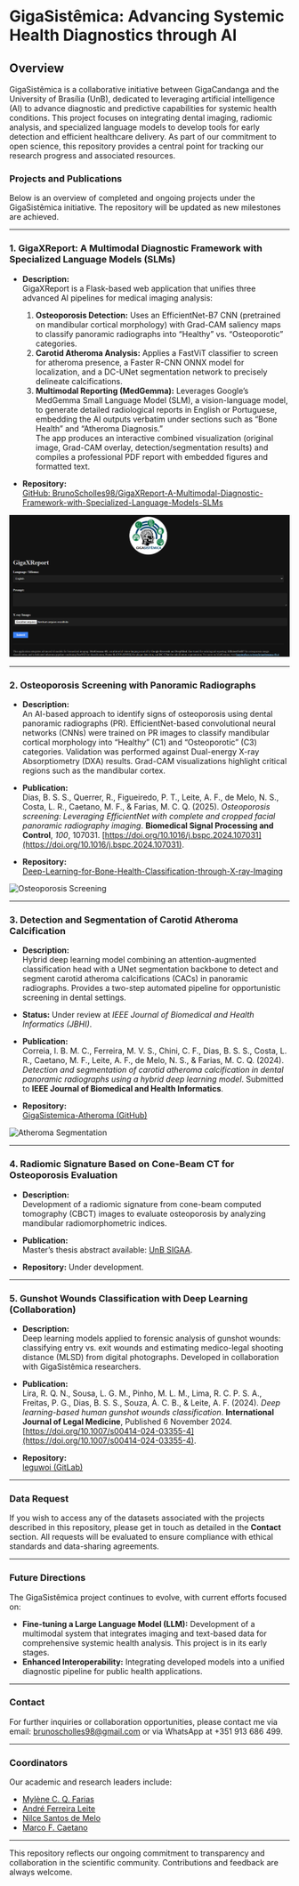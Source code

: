 # GigaSistêmica: Advancing Systemic Health Diagnostics through AI

## Overview
GigaSistêmica is a collaborative initiative between GigaCandanga and the University of Brasília (UnB), dedicated to leveraging artificial intelligence (AI) to advance diagnostic and predictive capabilities for systemic health conditions. This project focuses on integrating dental imaging, radiomic analysis, and specialized language models to develop tools for early detection and efficient healthcare delivery. As part of our commitment to open science, this repository provides a central point for tracking our research progress and associated resources.

### Projects and Publications
Below is an overview of completed and ongoing projects under the GigaSistêmica initiative. The repository will be updated as new milestones are achieved.

---

### 1. GigaXReport: A Multimodal Diagnostic Framework with Specialized Language Models (SLMs)
- **Description:**  
  GigaXReport is a Flask-based web application that unifies three advanced AI pipelines for medical imaging analysis:
  1. **Osteoporosis Detection:** Uses an EfficientNet-B7 CNN (pretrained on mandibular cortical morphology) with Grad-CAM saliency maps to classify panoramic radiographs into “Healthy” vs. “Osteoporotic” categories.  
  2. **Carotid Atheroma Analysis:** Applies a FastViT classifier to screen for atheroma presence, a Faster R-CNN ONNX model for localization, and a DC-UNet segmentation network to precisely delineate calcifications.  
  3. **Multimodal Reporting (MedGemma):** Leverages Google’s MedGemma Small Language Model (SLM), a vision-language model, to generate detailed radiological reports in English or Portuguese, embedding the AI outputs verbatim under sections such as “Bone Health” and “Atheroma Diagnosis.”  
  The app produces an interactive combined visualization (original image, Grad-CAM overlay, detection/segmentation results) and compiles a professional PDF report with embedded figures and formatted text.

- **Repository:**  
  [GitHub: BrunoScholles98/GigaXReport-A-Multimodal-Diagnostic-Framework-with-Specialized-Language-Models-SLMs](https://github.com/BrunoScholles98/GigaXReport-A-Multimodal-Diagnostic-Framework-with-Specialized-Language-Models-SLMs/blob/main/README.md)

![](https://raw.githubusercontent.com/BrunoScholles98/GigaXReport-A-Multimodal-Diagnostic-Framework-with-Specialized-Language-Models-SLMs/refs/heads/main/static/MainPage_Example.png)

---

### 2. Osteoporosis Screening with Panoramic Radiographs
- **Description:**  
  An AI-based approach to identify signs of osteoporosis using dental panoramic radiographs (PR). EfficientNet-based convolutional neural networks (CNNs) were trained on PR images to classify mandibular cortical morphology into “Healthy” (C1) and “Osteoporotic” (C3) categories. Validation was performed against Dual-energy X-ray Absorptiometry (DXA) results. Grad-CAM visualizations highlight critical regions such as the mandibular cortex.

- **Publication:**  
  Dias, B. S. S., Querrer, R., Figueiredo, P. T., Leite, A. F., de Melo, N. S., Costa, L. R., Caetano, M. F., & Farias, M. C. Q. (2025). *Osteoporosis screening: Leveraging EfficientNet with complete and cropped facial panoramic radiography imaging*. **Biomedical Signal Processing and Control**, *100*, 107031. [https://doi.org/10.1016/j.bspc.2024.107031](https://doi.org/10.1016/j.bspc.2024.107031).

- **Repository:**  
  [Deep-Learning-for-Bone-Health-Classification-through-X-ray-Imaging](https://github.com/BrunoScholles98/Deep-Learning-for-Bone-Health-Classification-through-X-ray-Imaging)

![Osteoporosis Screening](https://i.ibb.co/gMB952P5/OsteoMe.png)

---

### 3. Detection and Segmentation of Carotid Atheroma Calcification
- **Description:**  
  Hybrid deep learning model combining an attention-augmented classification head with a UNet segmentation backbone to detect and segment carotid atheroma calcifications (CACs) in panoramic radiographs. Provides a two-step automated pipeline for opportunistic screening in dental settings.

- **Status:** Under review at *IEEE Journal of Biomedical and Health Informatics (JBHI)*.

- **Publication:**  
  Correia, I. B. M. C., Ferreira, M. V. S., Chini, C. F., Dias, B. S. S., Costa, L. R., Caetano, M. F., Leite, A. F., de Melo, N. S., & Farias, M. C. Q. (2024). *Detection and segmentation of carotid atheroma calcification in dental panoramic radiographs using a hybrid deep learning model*. Submitted to **IEEE Journal of Biomedical and Health Informatics**.

- **Repository:**  
  [GigaSistemica-Atheroma (GitHub)](https://github.com/igorbispo99/GigaSistemica-Atheroma/tree/main)

![Atheroma Segmentation](https://i.ibb.co/SXGY453X/Ateroma.png)

---

### 4. Radiomic Signature Based on Cone-Beam CT for Osteoporosis Evaluation
- **Description:**  
  Development of a radiomic signature from cone-beam computed tomography (CBCT) images to evaluate osteoporosis by analyzing mandibular radiomorphometric indices.

- **Publication:**  
  Master’s thesis abstract available: [UnB SIGAA](https://sigaa.unb.br/sigaa/public/programa/noticias_desc.jsf?lc=en_US&id=907&noticia=8652785).

- **Repository:** Under development.

---

### 5. Gunshot Wounds Classification with Deep Learning (Collaboration)
- **Description:**  
  Deep learning models applied to forensic analysis of gunshot wounds: classifying entry vs. exit wounds and estimating medico-legal shooting distance (MLSD) from digital photographs. Developed in collaboration with GigaSistêmica researchers.

- **Publication:**  
  Lira, R. Q. N., Sousa, L. G. M., Pinho, M. L. M., Lima, R. C. P. S. A., Freitas, P. G., Dias, B. S. S., Souza, A. C. B., & Leite, A. F. (2024). *Deep learning-based human gunshot wounds classification*. **International Journal of Legal Medicine**, Published 6 November 2024. [https://doi.org/10.1007/s00414-024-03355-4](https://doi.org/10.1007/s00414-024-03355-4).

- **Repository:**  
  [leguwoi (GitLab)](https://gitlab.com/lisa-unb/leguwoi)

---

### Data Request
If you wish to access any of the datasets associated with the projects described in this repository, please get in touch as detailed in the **Contact** section. All requests will be evaluated to ensure compliance with ethical standards and data-sharing agreements.

---

### Future Directions
The GigaSistêmica project continues to evolve, with current efforts focused on:
- **Fine-tuning a Large Language Model (LLM):** Development of a multimodal system that integrates imaging and text-based data for comprehensive systemic health analysis. This project is in its early stages.
- **Enhanced Interoperability:** Integrating developed models into a unified diagnostic pipeline for public health applications.

---

### Contact
For further inquiries or collaboration opportunities, please contact me via email: [brunoscholles98@gmail.com](mailto:brunoscholles98@gmail.com) or via WhatsApp at +351 913 686 499.

---

### Coordinators
Our academic and research leaders include:
- [Mylène C. Q. Farias](https://userweb.cs.txstate.edu/~mylene/)
- [André Ferreira Leite](http://lattes.cnpq.br/7275660736054053)
- [Nilce Santos de Melo](http://lattes.cnpq.br/4611919012909264)
- [Marco F. Caetano](https://cic.unb.br/professores/94-mfcaetano)

---

This repository reflects our ongoing commitment to transparency and collaboration in the scientific community. Contributions and feedback are always welcome.
